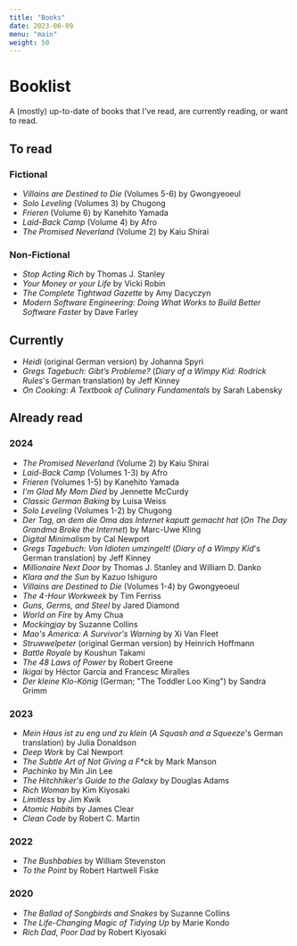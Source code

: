 ```yaml
---
title: "Books"
date: 2023-06-09
menu: "main"
weight: 50
---
```


# Booklist

A (mostly) up-to-date of books that I've read, are currently reading, or want to read.

## To read

### Fictional
* *Villains are Destined to Die* (Volumes 5-6) by Gwongyeoeul
* *Solo Leveling* (Volumes 3) by Chugong
* *Frieren* (Volume 6) by Kanehito Yamada
* *Laid-Back Camp* (Volume 4) by Afro
* *The Promised Neverland* (Volume 2) by Kaiu Shirai

### Non-Fictional
* *Stop Acting Rich* by Thomas J. Stanley
* *Your Money or your Life* by Vicki Robin
* *The Complete Tightwad Gazette* by Amy Dacyczyn
* *Modern Software Engineering: Doing What Works to Build Better Software Faster* by Dave Farley

## Currently 
* *Heidi* (original German version) by Johanna Spyri
* *Gregs Tagebuch: Gibt’s Probleme?* (*Diary of a Wimpy Kid: Rodrick Rules*'s German translation) by Jeff Kinney
* *On Cooking: A Textbook of Culinary Fundamentals* by Sarah Labensky

## Already read

### 2024
* *The Promised Neverland* (Volume 2) by Kaiu Shirai
* *Laid-Back Camp* (Volumes 1-3) by Afro
* *Frieren* (Volumes 1-5) by Kanehito Yamada
* *I'm Glad My Mom Died* by Jennette McCurdy
* *Classic German Baking* by Luisa Weiss
* *Solo Leveling* (Volumes 1-2) by Chugong
* *Der Tag, an dem die Oma das Internet kaputt gemacht hat* (*On The Day Grandma Broke the Internet*) by Marc-Uwe Kling
* *Digital Minimalism* by Cal Newport
* *Gregs Tagebuch: Von Idioten umzingelt!* (*Diary of a Wimpy Kid*'s German translation) by Jeff Kinney
* *Millionaire Next Door* by Thomas J. Stanley and William D. Danko
* *Klara and the Sun* by Kazuo Ishiguro
* *Villains are Destined to Die* (Volumes 1-4) by Gwongyeoeul
* *The 4-Hour Workweek* by Tim Ferriss
* *Guns, Germs, and Steel* by Jared Diamond
* *World on Fire* by Amy Chua
* *Mockingjay* by Suzanne Collins
* *Mao's America: A Survivor's Warning* by Xi Van Fleet
* *Struwwelpeter* (original German version) by Heinrich Hoffmann
* *Battle Royale* by Koushun Takami
* *The 48 Laws of Power* by Robert Greene
* *Ikigai* by Héctor García and Francesc Miralles
* *Der kleine Klo-König* (German; "The Toddler Loo King") by Sandra Grimm

### 2023
* *Mein Haus ist zu eng und zu klein* (*A Squash and a Squeeze*'s German translation) by Julia Donaldson 
* *Deep Work* by Cal Newport
* *The Subtle Art of Not Giving a F\*ck* by Mark Manson
* *Pachinko* by Min Jin Lee
* *The Hitchhiker's Guide to the Galaxy* by Douglas Adams
* *Rich Woman* by Kim Kiyosaki
* *Limitless* by Jim Kwik
* *Atomic Habits* by James Clear
* *Clean Code* by Robert C. Martin

### 2022
* *The Bushbabies* by William Stevenston 
* *To the Point* by Robert Hartwell Fiske

### 2020  
* *The Ballad of Songbirds and Snakes* by Suzanne Collins
* *The Life-Changing Magic of Tidying Up* by Marie Kondo
* *Rich Dad, Poor Dad* by Robert Kiyosaki